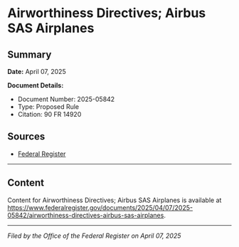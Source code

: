 # Airworthiness Directives; Airbus SAS Airplanes

## Summary

**Date:** April 07, 2025

**Document Details:**
- Document Number: 2025-05842
- Type: Proposed Rule
- Citation: 90 FR 14920

## Sources
- [Federal Register](https://www.federalregister.gov/documents/2025/04/07/2025-05842/airworthiness-directives-airbus-sas-airplanes)

---

## Content

Content for Airworthiness Directives; Airbus SAS Airplanes is available at https://www.federalregister.gov/documents/2025/04/07/2025-05842/airworthiness-directives-airbus-sas-airplanes.

---

*Filed by the Office of the Federal Register on April 07, 2025*
